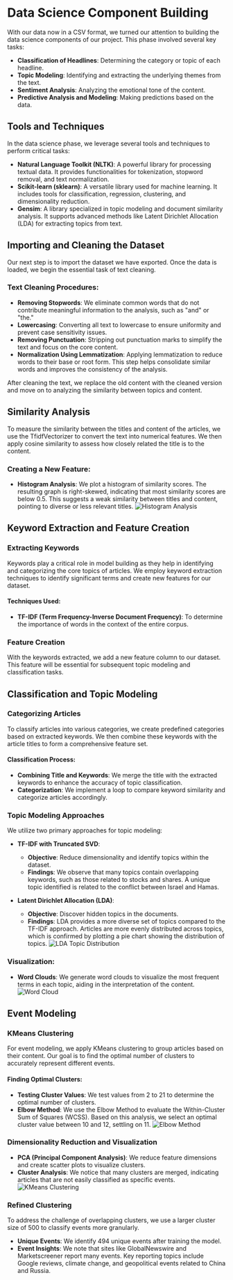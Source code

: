 # Data Science Component Building

 With our data now in a CSV format, we turned our attention to building the data science components of our project. This phase involved several key tasks:

 - **Classification of Headlines**: Determining the category or topic of each headline.
 - **Topic Modeling**: Identifying and extracting the underlying themes from the text.
 - **Sentiment Analysis**: Analyzing the emotional tone of the content.
 - **Predictive Analysis and Modeling**: Making predictions based on the data.

 ## Tools and Techniques
 In the data science phase, we leverage several tools and techniques to perform critical tasks:

 - **Natural Language Toolkit (NLTK)**: A powerful library for processing textual data. It provides functionalities for tokenization, stopword removal, and text normalization.
 - **Scikit-learn (sklearn)**: A versatile library used for machine learning. It includes tools for classification, regression, clustering, and dimensionality reduction.
 - **Gensim**: A library specialized in topic modeling and document similarity analysis. It supports advanced methods like Latent Dirichlet Allocation (LDA) for extracting topics from text.

 ## Importing and Cleaning the Dataset
 Our next step is to import the dataset we have exported. Once the data is loaded, we begin the essential task of text cleaning.

 ### Text Cleaning Procedures:
 - **Removing Stopwords**: We eliminate common words that do not contribute meaningful information to the analysis, such as "and" or "the."
 - **Lowercasing**: Converting all text to lowercase to ensure uniformity and prevent case sensitivity issues.
 - **Removing Punctuation**: Stripping out punctuation marks to simplify the text and focus on the core content.
 - **Normalization Using Lemmatization**: Applying lemmatization to reduce words to their base or root form. This step helps consolidate similar words and improves the consistency of the analysis.

 After cleaning the text, we replace the old content with the cleaned version and move on to analyzing the similarity between topics and content.

 ## Similarity Analysis
 To measure the similarity between the titles and content of the articles, we use the TfidfVectorizer to convert the text into numerical features. We then apply cosine similarity to assess how closely related the title is to the content.

 ### Creating a New Feature:
 - **Histogram Analysis**: We plot a histogram of similarity scores. The resulting graph is right-skewed, indicating that most similarity scores are below 0.5. This suggests a weak similarity between titles and content, pointing to diverse or less relevant titles.
![Histogram Analysis](../../images/model1.png "Histogram Analysis")
 ## Keyword Extraction and Feature Creation

 ### Extracting Keywords
 Keywords play a critical role in model building as they help in identifying and categorizing the core topics of articles. We employ keyword extraction techniques to identify significant terms and create new features for our dataset.

 #### Techniques Used:
 - **TF-IDF (Term Frequency-Inverse Document Frequency)**: To determine the importance of words in the context of the entire corpus.

 ### Feature Creation
 With the keywords extracted, we add a new feature column to our dataset. This feature will be essential for subsequent topic modeling and classification tasks.

 ## Classification and Topic Modeling

 ### Categorizing Articles
 To classify articles into various categories, we create predefined categories based on extracted keywords. We then combine these keywords with the article titles to form a comprehensive feature set.
 

 #### Classification Process:
 - **Combining Title and Keywords**: We merge the title with the extracted keywords to enhance the accuracy of topic classification.
 - **Categorization**: We implement a loop to compare keyword similarity and categorize articles accordingly.

 ### Topic Modeling Approaches
 We utilize two primary approaches for topic modeling:

 - **TF-IDF with Truncated SVD**:
   - **Objective**: Reduce dimensionality and identify topics within the dataset.
   - **Findings**: We observe that many topics contain overlapping keywords, such as those related to stocks and shares. A unique topic identified is related to the conflict between Israel and Hamas.

 - **Latent Dirichlet Allocation (LDA)**:
   - **Objective**: Discover hidden topics in the documents.
   - **Findings**: LDA provides a more diverse set of topics compared to the TF-IDF approach. Articles are more evenly distributed across topics, which is confirmed by plotting a pie chart showing the distribution of topics.
![LDA Topic Distribution](../../images/model2.png "LDA Topic Distribution")
 ### Visualization:
 - **Word Clouds**: We generate word clouds to visualize the most frequent terms in each topic, aiding in the interpretation of the content.
![Word Cloud](./word_cloud.png "Word Cloud")
 ## Event Modeling

 ### KMeans Clustering
 For event modeling, we apply KMeans clustering to group articles based on their content. Our goal is to find the optimal number of clusters to accurately represent different events.

 #### Finding Optimal Clusters:
 - **Testing Cluster Values**: We test values from 2 to 21 to determine the optimal number of clusters.
 - **Elbow Method**: We use the Elbow Method to evaluate the Within-Cluster Sum of Squares (WCSS). Based on this analysis, we select an optimal cluster value between 10 and 12, settling on 11.
![Elbow Method](../../images/model3.png "Elbow Method")
 ### Dimensionality Reduction and Visualization
 - **PCA (Principal Component Analysis)**: We reduce feature dimensions and create scatter plots to visualize clusters.
 - **Cluster Analysis**: We notice that many clusters are merged, indicating articles that are not easily classified as specific events.
![KMeans Clustering](../../images/model4.png "KMeans Clustering")

 ### Refined Clustering
 To address the challenge of overlapping clusters, we use a larger cluster size of 500 to classify events more granularly.

 - **Unique Events**: We identify 494 unique events after training the model.
 - **Event Insights**: We note that sites like GlobalNewswire and Marketscreener report many events. Key reporting topics include Google reviews, climate change, and geopolitical events related to China and Russia.
